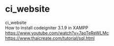 # ci_website
ci_website <br>
How to install codeigniter 3.1.9 in XAMPP <br>
https://www.youtube.com/watch?v=7aoTeReWLMc <br>
https://www.thaicreate.com/tutorial/sql.html
